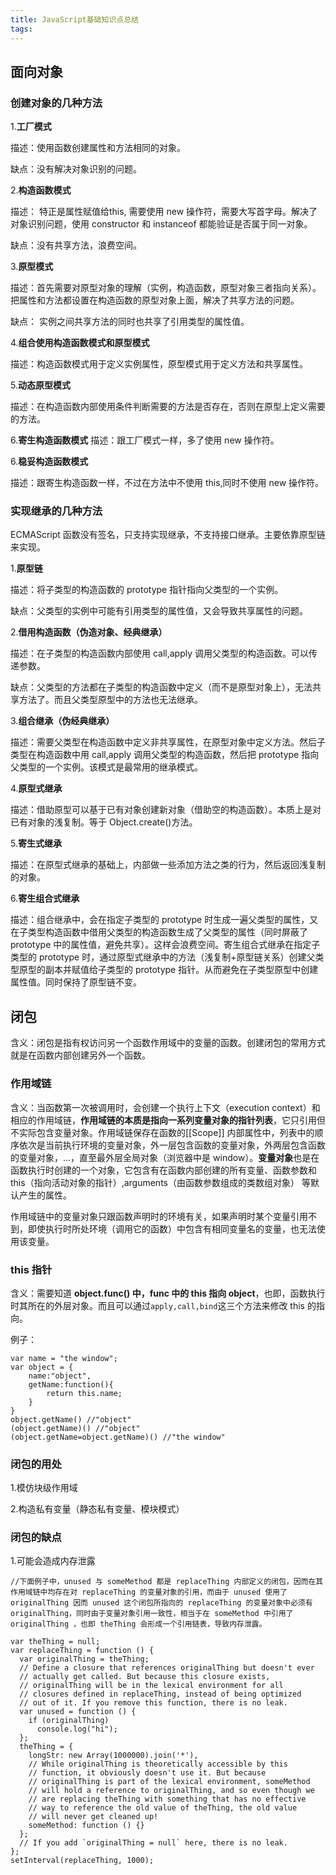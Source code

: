 ```yaml
---
title: JavaScript基础知识点总结
tags:
---
```


## 面向对象

### 创建对象的几种方法 

1.**工厂模式**

描述：使用函数创建属性和方法相同的对象。

缺点：没有解决对象识别的问题。

2.**构造函数模式**

描述： 特正是属性赋值给this, 需要使用 new 操作符，需要大写首字母。解决了对象识别问题，使用 constructor 和 instanceof 都能验证是否属于同一对象。

缺点：没有共享方法，浪费空间。

3.**原型模式**

描述：首先需要对原型对象的理解（实例，构造函数，原型对象三者指向关系）。把属性和方法都设置在构造函数的原型对象上面，解决了共享方法的问题。

缺点： 实例之间共享方法的同时也共享了引用类型的属性值。

4.**组合使用构造函数模式和原型模式**

描述：构造函数模式用于定义实例属性，原型模式用于定义方法和共享属性。

5.**动态原型模式**

描述：在构造函数内部使用条件判断需要的方法是否存在，否则在原型上定义需要的方法。

6.**寄生构造函数模式**
描述：跟工厂模式一样，多了使用 new 操作符。

6.**稳妥构造函数模式**

描述：跟寄生构造函数一样，不过在方法中不使用 this,同时不使用 new 操作符。

### 实现继承的几种方法

ECMAScript 函数没有签名，只支持实现继承，不支持接口继承。主要依靠原型链来实现。

1.**原型链**

描述：将子类型的构造函数的 prototype 指针指向父类型的一个实例。

缺点：父类型的实例中可能有引用类型的属性值，又会导致共享属性的问题。

2.**借用构造函数（伪造对象、经典继承）**

描述：在子类型的构造函数内部使用 call,apply 调用父类型的构造函数。可以传递参数。

缺点：父类型的方法都在子类型的构造函数中定义（而不是原型对象上），无法共享方法了。而且父类型原型中的方法也无法继承。

3.**组合继承（伪经典继承）**

描述：需要父类型在构造函数中定义非共享属性，在原型对象中定义方法。然后子类型在构造函数中用 call,apply 调用父类型的构造函数，然后把 prototype 指向父类型的一个实例。该模式是最常用的继承模式。

4.**原型式继承**

描述：借助原型可以基于已有对象创建新对象（借助空的构造函数）。本质上是对已有对象的浅复制。等于 Object.create()方法。

5.**寄生式继承**

描述：在原型式继承的基础上，内部做一些添加方法之类的行为，然后返回浅复制的对象。

6.**寄生组合式继承**

描述：组合继承中，会在指定子类型的 prototype 时生成一遍父类型的属性，又在子类型构造函数中借用父类型的构造函数生成了父类型的属性（同时屏蔽了 prototype 中的属性值，避免共享）。这样会浪费空间。寄生组合式继承在指定子类型的 prototype 时，通过原型式继承中的方法（浅复制+原型链关系）创建父类型原型的副本并赋值给子类型的 prototype 指针。从而避免在子类型原型中创建属性值。同时保持了原型链不变。

## 闭包

含义：闭包是指有权访问另一个函数作用域中的变量的函数。创建闭包的常用方式就是在函数内部创建另外一个函数。

### 作用域链

含义：当函数第一次被调用时，会创建一个执行上下文（execution context）和相应的作用域链，**作用域链的本质是指向一系列变量对象的指针列表**，它只引用但不实际包含变量对象。作用域链保存在函数的[[Scope]] 内部属性中，列表中的顺序依次是当前执行环境的变量对象，外一层包含函数的变量对象，外两层包含函数的变量对象，...，直至最外层全局对象（浏览器中是 window）。**变量对象**也是在函数执行时创建的一个对象，它包含有在函数内部创建的所有变量、函数参数和 this（指向活动对象的指针）,arguments（由函数参数组成的类数组对象） 等默认产生的属性。

作用域链中的变量对象只跟函数声明时的环境有关，如果声明时某个变量引用不到，即使执行时所处环境（调用它的函数）中包含有相同变量名的变量，也无法使用该变量。

### this 指针

含义：需要知道 **object.func() 中，func 中的 this 指向 object**，也即，函数执行时其所在的外层对象。而且可以通过`apply,call,bind`这三个方法来修改 this 的指向。

例子：
```
var name = "the window";
var object = {
    name:"object",
    getName:function(){
        return this.name;
    }
}
object.getName() //"object"
(object.getName)() //"object"
(object.getName=object.getName)() //"the window"
```
### 闭包的用处

1.模仿块级作用域 

2.构造私有变量（静态私有变量、模块模式）

### 闭包的缺点

1.可能会造成内存泄露
```
//下面例子中，unused 与 someMethod 都是 replaceThing 内部定义的闭包，因而在其作用域链中均存在对 replaceThing 的变量对象的引用，而由于 unused 使用了 originalThing 因而 unused 这个闭包所指向的 replaceThing 的变量对象中必须有 originalThing，同时由于变量对象引用一致性，相当于在 someMethod 中引用了 originalThing ，也即 theThing 会形成一个引用链表，导致内存泄露。

var theThing = null;
var replaceThing = function () {
  var originalThing = theThing;
  // Define a closure that references originalThing but doesn't ever
  // actually get called. But because this closure exists,
  // originalThing will be in the lexical environment for all
  // closures defined in replaceThing, instead of being optimized
  // out of it. If you remove this function, there is no leak.
  var unused = function () {
    if (originalThing)
      console.log("hi");
  };
  theThing = {
    longStr: new Array(1000000).join('*'),
    // While originalThing is theoretically accessible by this
    // function, it obviously doesn't use it. But because
    // originalThing is part of the lexical environment, someMethod
    // will hold a reference to originalThing, and so even though we
    // are replacing theThing with something that has no effective
    // way to reference the old value of theThing, the old value
    // will never get cleaned up!
    someMethod: function () {}
  };
  // If you add `originalThing = null` here, there is no leak.
};
setInterval(replaceThing, 1000);
```
